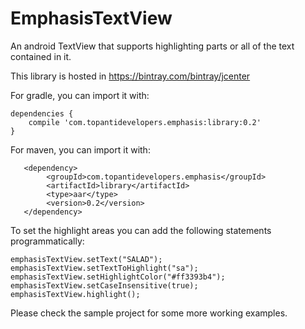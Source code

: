 # EmphasisTextView
An android TextView that supports highlighting parts or all of the text contained in it.

This library is hosted in https://bintray.com/bintray/jcenter

For gradle, you can import it with:

    dependencies {
        compile 'com.topantidevelopers.emphasis:library:0.2'
    }

For maven, you can import it with: 

       <dependency>
            <groupId>com.topantidevelopers.emphasis</groupId>
            <artifactId>library</artifactId>
            <type>aar</type>
            <version>0.2</version>
       </dependency>


To set the highlight areas you can add the following statements programmatically:

    emphasisTextView.setText("SALAD");
    emphasisTextView.setTextToHighlight("sa");
    emphasisTextView.setHighlightColor("#ff3393b4");
    emphasisTextView.setCaseInsensitive(true);
    emphasisTextView.highlight();

Please check the sample project for some more working examples.
 
